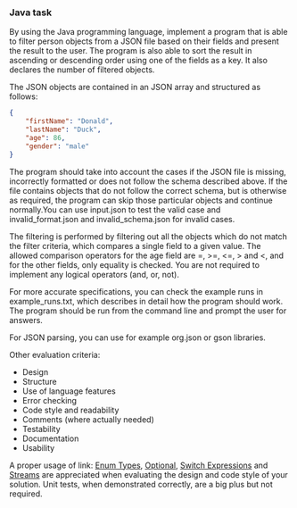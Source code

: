 ### Java task

By using the Java programming language, implement a program that is able to filter person 
objects from a JSON file based on their fields and present the result to the user. The 
program is also able to sort the result in ascending or descending order using one of the 
fields as a key. It also declares the number of filtered objects.

The JSON objects are contained in an JSON array and structured as follows:
```json
{
    "firstName": "Donald", 
    "lastName": "Duck", 
    "age": 86,
    "gender": "male"
}
```
The program should take into account the cases if the JSON file is missing, incorrectly 
formatted or does not follow the schema described above. If the file contains objects that do 
not follow the correct schema, but is otherwise as required, the program can skip those 
particular objects and continue normally.You can use input.json to test the valid case and 
invalid_format.json and invalid_schema.json for invalid cases.

The filtering is performed by filtering out all the objects which do not match the filter criteria, 
which compares a single field to a given value. The allowed comparison operators for the 
age field are =, >=, <=, > and <, and for the other fields, only equality is checked. You are not 
required to implement any logical operators (and, or, not).

For more accurate specifications, you can check the example runs in example_runs.txt, 
which describes in detail how the program should work. The program should be run from the 
command line and prompt the user for answers.

For JSON parsing, you can use for example org.json or gson libraries. 

Other evaluation criteria:
* Design
* Structure
* Use of language features
* Error checking
* Code style and readability
* Comments (where actually needed)
* Testability
* Documentation
* Usability

A proper usage of link: [Enum Types](https://docs.oracle.com/javase/tutorial/java/javaOO/enum.html), [Optional](https://docs.oracle.com/en/java/javase/17/docs/api/java.base/java/util/Optional.html), [Switch Expressions](https://www.wearedevelopers.com/magazine/modern-java-switch-expressions) and [Streams](https://docs.oracle.com/en/java/javase/17/docs/api/java.base/java/util/stream/Stream.html) are appreciated 
when evaluating the design and code style of your solution. Unit tests, when demonstrated 
correctly, are a big plus but not required.

